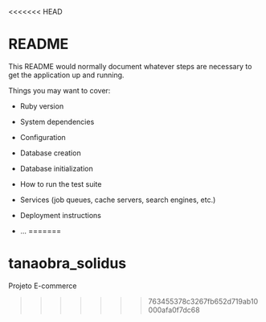 <<<<<<< HEAD
# README

This README would normally document whatever steps are necessary to get the
application up and running.

Things you may want to cover:

* Ruby version

* System dependencies

* Configuration

* Database creation

* Database initialization

* How to run the test suite

* Services (job queues, cache servers, search engines, etc.)

* Deployment instructions

* ...
=======
# tanaobra_solidus
Projeto E-commerce 
>>>>>>> 763455378c3267fb652d719ab10000afa0f7dc68
